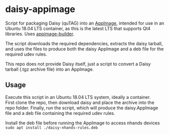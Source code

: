 # daisy-appimage

Script for packaging Daisy (quTAG) into an [AppImage](https://github.com/AppImage), intended for use in an Ubuntu 18.04 LTS container, as this is the latest LTS that supports Qt4 libraries. Uses [appimage-builder](https://github.com/AppImageCrafters/appimage-builder/).

The script downloads the required dependencies, extracts the daisy tarball, and uses the files to produce both the daisy AppImage and a deb file for the required udev rules.

This repo does not provide Daisy itself, just a script to convert a Daisy tarball (.tgz archive file) into an AppImage.

## Usage
Execute this script in an Ubuntu 18.04 LTS system, ideally a container.\
First clone the repo, then download daisy and place the archive into the repo folder. Finally, run the script, which will produce the daisy.AppImage file and a deb file containing the required udev rules.

Install the deb file before running the AppImage to access nhands devices\
`sudo apt install ./daisy-nhands-rules.deb`
